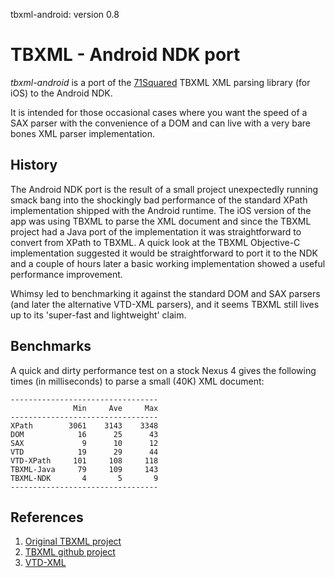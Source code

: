 tbxml-android: version 0.8

# TBXML - Android NDK port

*tbxml-android* is a port of the [71Squared][71Squared] TBXML XML parsing library (for iOS) to 
the Android NDK.

It is intended for those occasional cases where you want the speed of a SAX parser with the convenience
of a DOM and can live with a very bare bones XML parser implementation.

History
-------
The Android NDK port is the result of a small project unexpectedly running smack bang into the shockingly bad 
performance of the standard XPath implementation shipped with the Android runtime. The iOS version of the app 
was using TBXML to parse the XML document and since the TBXML project had a Java port of the implementation it 
was straightforward to convert from XPath to TBXML. A quick look at the TBXML Objective-C implementation suggested 
it would be straightforward to port it to the NDK and a couple of hours later a basic working implementation showed 
a useful performance improvement.

Whimsy led to benchmarking it against the standard DOM and SAX parsers (and later the alternative VTD-XML parsers),
and it seems TBXML still lives up to its 'super-fast and lightweight' claim.

Benchmarks
----------
A quick and dirty performance test on a stock Nexus 4 gives the following times (in milliseconds) to parse a small (40K) XML document:

    ---------------------------------
                  Min     Ave     Max  
    ---------------------------------
    XPath        3061    3143    3348   
    DOM            16      25      43  
    SAX             9      10      12  
    VTD            19      29      44  
    VTD-XPath     101     108     118  
    TBXML-Java     79     109     143  
    TBXML-NDK       4       5       9  
    ---------------------------------

References
----------

1. [Original TBXML project][tbxml]
2. [TBXML github project][github]
3. [VTD-XML][vtd]

[71Squared]: http://www.71squared.com
[tbxml]:     http://www.tbxml.co.uk/TBXML/TBXML_Free.html
[github]:    https://github.com/71squared/TBXML
[vtd]:       http://vtd-xml.sourceforge.net

